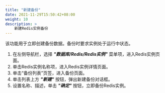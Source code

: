 ```yaml
---
title: "新建备份"
date: 2021-11-29T15:50:42+08:00
weight: 10
description: >
    新建Redis实例备份
---
```


该功能用于立即创建备份数据。备份时要求实例处于运行中状态。

1. 在左侧导航栏，选择 **_"数据库/Redis/Redis实例"_** 菜单项，进入Redis实例页面。
2. 单击Redis实例名称项，进入Redis实例详情页面。
2. 单击“备份列表”页签，进入备份页面。
3. 单击列表上方 **_"新建"_** 按钮，弹出新建备份对话框。
4. 设置名称、描述，单击 **_"确定"_** 按钮，立即备份Redis实例。
